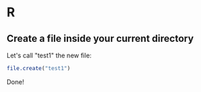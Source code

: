 # R
## Create a file inside your current directory

Let's call "test1" the new file:
```R
file.create("test1")
```
Done!
